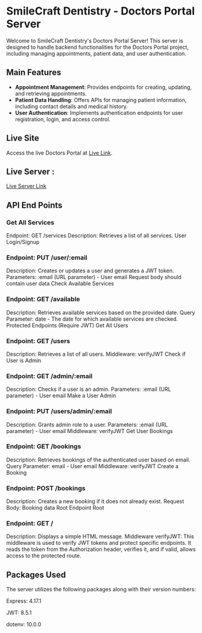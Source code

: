 # SmileCraft Dentistry - Doctors Portal Server

Welcome to SmileCraft Dentistry's Doctors Portal Server! This server is designed to handle backend functionalities for the Doctors Portal project, including managing appointments, patient data, and user authentication.

## Main Features

- **Appointment Management**: Provides endpoints for creating, updating, and retrieving appointments.
- **Patient Data Handling**: Offers APIs for managing patient information, including contact details and medical history.
- **User Authentication**: Implements authentication endpoints for user registration, login, and access control.

## Live Site

Access the live Doctors Portal at [Live Link](https://doctorsportal-11797.web.app/).

## Live Server : 
[Live Server Link](https://server-doctors-portal.vercel.app)

## API End Points 

### Get All Services
Endpoint: GET /services
Description: Retrieves a list of all services.
User Login/Signup

### Endpoint: PUT /user/:email
Description: Creates or updates a user and generates a JWT token.
Parameters:
:email (URL parameter) - User email
Request body should contain user data
Check Available Services

### Endpoint: GET /available
Description: Retrieves available services based on the provided date.
Query Parameter: date - The date for which available services are checked.
Protected Endpoints (Require JWT)
Get All Users

### Endpoint: GET /users
Description: Retrieves a list of all users.
Middleware: verifyJWT
Check if User is Admin

### Endpoint: GET /admin/:email
Description: Checks if a user is an admin.
Parameters:
:email (URL parameter) - User email
Make a User Admin

### Endpoint: PUT /users/admin/:email
Description: Grants admin role to a user.
Parameters:
:email (URL parameter) - User email
Middleware: verifyJWT
Get User Bookings

### Endpoint: GET /bookings
Description: Retrieves bookings of the authenticated user based on email.
Query Parameter: email - User email
Middleware: verifyJWT
Create a Booking

### Endpoint: POST /bookings
Description: Creates a new booking if it does not already exist.
Request Body: Booking data
Root Endpoint
Root
### Endpoint: GET /
Description: Displays a simple HTML message.
Middleware
verifyJWT: This middleware is used to verify JWT tokens and protect specific endpoints. It reads the token from the Authorization header, verifies it, and if valid, allows access to the protected route.
      

## Packages Used
The server utilizes the following packages along with their version numbers:

Express: 4.17.1
JWT: 8.5.1
dotenv: 10.0.0
